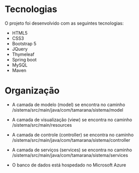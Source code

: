 # Tecnologias

O projeto foi desenvolvido com as seguintes tecnologias:
- HTML5
- CSS3
- Bootstrap 5
- JQuery
- Thymeleaf
- Spring boot
- MySQL
- Maven
  
# Organização

* A camada de modelo (model) se encontra no caminho /sistema/src/main/java/com/tamarana/sistema/model

* A camada de visualização (view) se encontra no caminho /sistema/src/main/resources
  
* A camada de controle (controller) se encontra no caminho /sistema/src/main/java/com/tamarana/sistema/controller
  
* A camada de serviços (services) se encontra no caminho /sistema/src/main/java/com/tamarana/sistema/services
  
* O banco de dados está hospedado no Microsoft Azure
